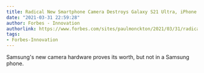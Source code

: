 ```yaml
---
title: Radical New Smartphone Camera Destroys Galaxy S21 Ultra, iPhone 12 Pro Max
date: "2021-03-31 22:59:28"
author: Forbes - Innovation
authorlink: https://www.forbes.com/sites/paulmonckton/2021/03/31/radical-new-smartphone-camera-destroys-galaxy-s21-ultra-iphone-12-pro-max/
tags:
- Forbes-Innovation
---
```

Samsung's new camera hardware proves its worth, but not in a Samsung phone.